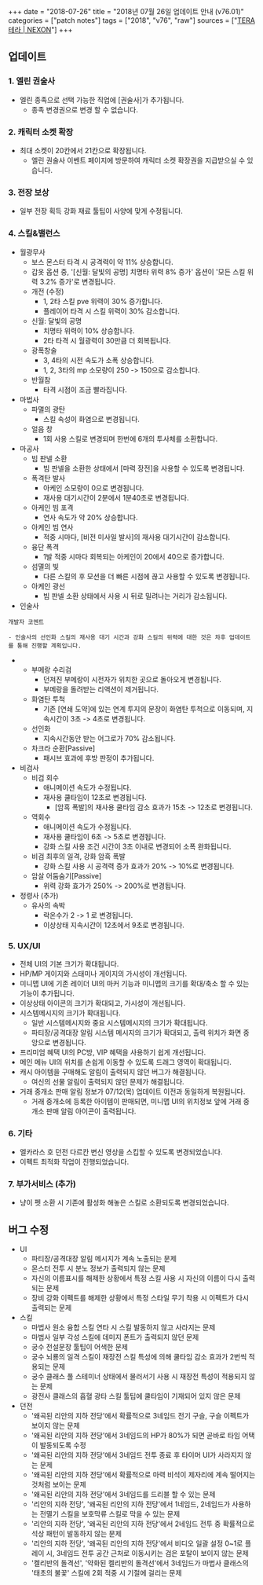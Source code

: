 +++
date = "2018-07-26"
title = "2018년 07월 26일 업데이트 안내 (v76.01)"
categories = ["patch notes"]
tags = ["2018", "v76", "raw"]
sources = ["[TERA 테라 | NEXON](http://tera.nexon.com/news/update/view.aspx?n4articlesn=349)"]
+++

## 업데이트

### **1.** 엘린 권술사
- 엘린 종족으로 선택 가능한 직업에 [권술사]가 추가됩니다.
  - 종족 변경권으로 변경 할 수 없습니다.

### **2.** 캐릭터 소켓 확장
- 최대 소켓이 20칸에서 21칸으로 확장됩니다.
  - 엘린 권술사 이벤트 페이지에 방문하여 캐릭터 소켓 확장권을 지급받으실 수 있습니다.

### **3.** 전장 보상
- 일부 전장 획득 강화 재료 툴팁이 사양에 맞게 수정됩니다.

### **4.** 스킬&밸런스
- 월광무사
  - 보스 몬스터 타격 시 공격력이 약 11% 상승합니다.
  - 갑옷 옵션 중, '[신월: 달빛의 공명] 치명타 위력 8% 증가' 옵션이 '모든 스킬 위력 3.2% 증가'로 변경됩니다.
  - 개전 (수정)
    - 1, 2타 스킬 pve 위력이 30% 증가합니다.
    - 플레이어 타격 시 스킬 위력이 30% 감소합니다.
  - 신월: 달빛의 공명
    - 치명타 위력이 10% 상승합니다.
    - 2타 타격 시 월광력이 30만큼 더 회복됩니다.
  - 광폭창술
    - 3, 4타의 시전 속도가 소폭 상승합니다.
    - 1, 2, 3타의 mp 소모량이 250 -> 150으로 감소합니다.
  - 반월참
    - 타격 시점이 조금 빨라집니다.
- 마법사
  - 파멸의 광탄
    - 스킬 속성이 화염으로 변경됩니다.
  - 얼음 창
    - 1회 사용 스킬로 변경되며 한번에 6개의 투사체를 소환합니다.
- 마공사
  - 빔 판넬 소환
    - 빔 판넬을 소환한 상태에서 [마력 장전]을 사용할 수 있도록 변경됩니다.
  - 폭격탄 발사
    - 아케인 소모량이 0으로 변경됩니다.
    - 재사용 대기시간이 2분에서 1분40초로 변경됩니다.
  - 아케인 빔 포격
    - 연사 속도가 약 20% 상승합니다.
  - 아케인 빔 연사
    - 적중 시마다, [비전 미사일 발사]의 재사용 대기시간이 감소합니다.
  - 융단 폭격
    - 1발 적중 시마다 회복되는 아케인이 20에서 40으로 증가합니다.
  - 섬멸의 빛
    - 다른 스킬의 후 모션을 더 빠른 시점에 끊고 사용할 수 있도록 변경됩니다.
  - 아케인 광선
    - 빔 판넬 소환 상태에서 사용 시 뒤로 밀려나는 거리가 감소됩니다.
- 인술사

```
개발자 코멘트

- 인술사의 선인화 스킬의 재사용 대기 시간과 강화 스킬의 위력에 대한 것은 차후 업데이트를 통해 진행할 계획입니다.
```

- 
  - 부메랑 수리검
    - 던져진 부메랑이 시전자가 위치한 곳으로 돌아오게 변경됩니다.
    - 부메랑을 돌려받는 리액션이 제거됩니다.
  - 화염탄 투척
    - 기존 [연쇄 도약]에 있는 연계 투지의 문장이 화염탄 투척으로 이동되며, 지속시간이 3초 -> 4초로 변경됩니다.
  - 선인화
    - 지속시간동안 받는 어그로가 70% 감소됩니다.
  - 차크라 순환[Passive]
    - 패시브 효과에 후방 판정이 추가됩니다.
- 비검사
  - 비검 회수
    - 애니메이션 속도가 수정됩니다.
    - 재사용 쿨타임이 12초로 변경됩니다.
      - [암흑 폭발]의 재사용 쿨타임 감소 효과가 15초 -> 12초로 변경됩니다.
  - 역회수
    - 애니메이션 속도가 수정됩니다.
    - 재사용 쿨타임이 6초 -> 5초로 변경됩니다.
    - 강화 스킬 사용 조건 시간이 3초 이내로 변경되어 소폭 완화됩니다.
  - 비검 최후의 일격, 강화 암흑 폭발
    - 강화 스킬 사용 시 공격력 증가 효과가 20% -> 10%로 변경됩니다.
  - 암살 어둠숨기[Passive]
    - 위력 강화 효가가 250% -> 200%로 변경됩니다.
- 정령사 (추가)
  - 유사의 속박
    - 락온수가 2 -> 1 로 변경됩니다.
    - 이상상태 지속시간이 12초에서 9초로 변경됩니다.

### **5.** UX/UI
- 전체 UI의 기본 크기가 확대됩니다.
- HP/MP 게이지와 스태미나 게이지의 가시성이 개선됩니다.
- 미니맵 UI에 기존 레이더 UI의 마커 기능과 미니맵의 크기를 확대/축소 할 수 있는 기능이 추가됩니다.
- 이상상태 아이콘의 크기가 확대되고, 가시성이 개선됩니다.
- 시스템메시지의 크기가 확대됩니다.
  - 일반 시스템메시지와 중요 시스템메시지의 크기가 확대됩니다.
  - 파티장/공격대장 알림 시스템 메시지의 크기가 확대되고, 출력 위치가 화면 중앙으로 변경됩니다.
- 프리미엄 혜택 UI의 PC방, VIP 혜택을 사용하기 쉽게 개선됩니다.
- 메인 메뉴 UI의 위치를 손쉽게 이동할 수 있도록 드래그 영역이 확대됩니다.
- 캐시 아이템을 구매해도 알림이 출력되지 않던 버그가 해결됩니다.
  - 여신의 선물 알림이 출력되지 않던 문제가 해결됩니다.
- 거래 중개소 판매 알림 정보가 07/12(목) 업데이트 이전과 동일하게 복원됩니다.
  - 거래 중개소에 등록한 아이템이 판매되면, 미니맵 UI의 위치정보 앞에 거래 중개소 판매 알림 아이콘이 출력됩니다.

### **6.** 기타
- 엘카라스 호 던전 다르칸 변신 영상을 스킵할 수 있도록 변경되었습니다.
- 이펙트 최적화 작업이 진행되었습니다. 

### **7.** 부가서비스 (추가)
- 냥이 펫 소환 시 기존에 활성화 해놓은 스킬로 소환되도록 변경되었습니다.

## 버그 수정

- UI
  - 파티장/공격대장 알림 메시지가 계속 노출되는 문제
  - 몬스터 전투 시 분노 정보가 출력되지 않는 문제
  - 자신의 이름표시를 해제한 상황에서 특정 스킬 사용 시 자신의 이름이 다시 출력되는 문제
  - 장비 강화 이펙트를 해제한 상황에서 특정 스타일 무기 착용 시 이펙트가 다시 출력되는 문제
- 스킬
  - 마법사 원소 융합 스킬 연타 시 스킬 발동하지 않고 사라지는 문제
  - 마법사 일부 각성 스킬에 데미지 폰트가 출력되지 않던 문제
  - 궁수 전설문장 툴팁이 어색한 문제
  - 궁수 뇌룡의 일격 스킬이 재장전 스킬 특성에 의해 쿨타임 감소 효과가 2번씩 적용되는 문제
  - 궁수 클래스 풀 스테미너 상태에서 물러서기 사용 시 재장전 특성이 적용되지 않는 문제
  - 광전사 클래스의 흡혈 광타 스킬 툴팁에 쿨타임이 기재되어 있지 않은 문제
- 던전
  - '왜곡된 리안의 지하 전당'에서 확률적으로 3네임드 전기 구슬, 구슬 이펙트가 보이지 않는 문제
  - '왜곡된 리안의 지하 전당'에서 3네임드의 HP가 80%가 되면 곧바로 타임 어택이 발동되도록 수정
  - '왜곡된 리안의 지하 전당'에서 3네임드 전투 종료 후 타이머 UI가 사라지지 않는 문제
  - '왜곡된 리안의 지하 전당'에서 확률적으로 마력 비석이 제자리에 계속 떨어지는 것처럼 보이는 문제
  - '왜곡된 리안의 지하 전당'에서 3네임드를 드리블 할 수 있는 문제
  - '리안의 지하 전당', '왜곡된 리안의 지하 전당'에서 1네임드, 2네임드가 사용하는 전멸기 스킬을 보호막류 스킬로 막을 수 있는 문제
  - '리안의 지하 전당', '왜곡된 리안의 지하 전당'에서 2네임드 전투 중 확률적으로 석상 패턴이 발동하지 않는 문제
  - '리안의 지하 전당', '왜곡된 리안의 지하 전당'에서 비디오 일괄 설정 0~1로 플레이 시, 3네임드 전투 공간 근처로 이동시키는 검은 포탈이 보이지 않는 문제
  - '켈리반의 돌격선', '약화된 켈리반의 돌격선'에서 3네임드가 마법사 클래스의 '태초의 불꽃' 스킬에 2회 적중 시 기절에 걸리는 문제
